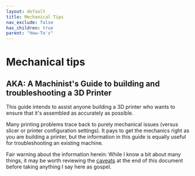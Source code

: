 ```yaml
---
layout: default
title: Mechanical Tips
nav_exclude: false
has_children: true
parent: "How-To's"
---
```


# Mechanical tips

## AKA: A Machinist's Guide to building and troubleshooting a 3D Printer

This guide intends to assist anyone building a 3D printer who wants to ensure
that it's assembled as accurately as possible.

Many printing problems trace back to purely mechanical issues (versus slicer
or printer configuration settings). It pays to get the mechanics right as you
are building a printer, but the information in this guide is equally useful for
troubleshooting an existing machine.

Fair warning about the information herein: While I know a bit about many things,
it may be worth reviewing the [caveats](#Caveats) at the end of this document
before taking anything I say here as gospel.




